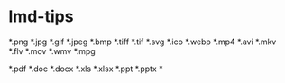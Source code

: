 # lmd-tips

<!-- 画像などの重いファイルを除外 -->
*.png
*.jpg
*.gif
*.jpeg
*.bmp
*.tiff
*.tif
*.svg
*.ico
*.webp
*.mp4
*.avi
*.mkv
*.flv
*.mov
*.wmv
*.mpg

<!-- バイナリファイルを除外 -->
*.pdf
*.doc
*.docx
*.xls
*.xlsx
*.ppt
*.pptx
*